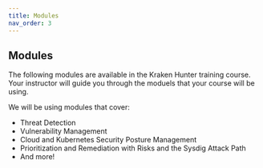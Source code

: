 ```yaml
---
title: Modules
nav_order: 3
---
```


## Modules

The following modules are available in the Kraken Hunter training course. Your instructor will guide you through the moduels that your course will be using.

We will be using modules that cover:

* Threat Detection
* Vulnerability Management
* Cloud and Kubernetes Security Posture Management
* Prioritization and Remediation with Risks and the Sysdig Attack Path
* And more!
